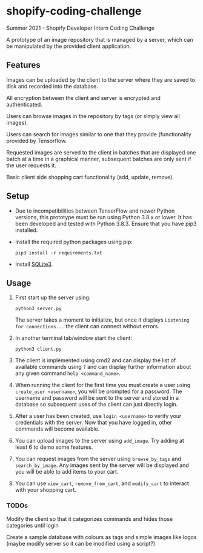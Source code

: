 # shopify-coding-challenge
Summer 2021 - Shopify Developer Intern Coding Challenge

A prototype of an image repository that is managed by a server, which can be manipulated by the provided client application.

## Features

Images can be uploaded by the client to the server where they are saved to disk and recorded into 
the database. 

All encryption between the client and server is encrypted and authenticated. 

Users can browse images in the repository by tags (or simply view all images). 

Users can search for images similar to one that they provide (functionality provided by Tensorflow. 

Requested images are served to the client in batches that are displayed one batch at a time in a 
graphical manner, subsequent batches are only sent if the user requests it. 

Basic client side shopping cart functionality (add, update, remove). 

## Setup

* Due to incompatibilities between TensorFlow and newer Python versions, this prototype must be run using Python 3.8.x or lower. It has been developed and tested with Python 3.8.3. Ensure that you have pip3 installed.

* Install the required python packages using pip:

	```pip3 install -r requirements.txt```

* Install [SQLite3](https://www.sqlite.org/download.html).

## Usage

1. First start up the server using:

	```python3 server.py```

	The server takes a moment to initialize, but once it displays ```Listening for connections...``` the client can connect without errors. 

2. In another terminal tab/window start the client: 

	```python3 client.py```

3. The client is implemented using cmd2 and can display the list of available commands using ```?``` and can display further information about any given command ```help <command_name>```.

4. When running the client for the first time you must create a user using ```create_user <username>```, you will be prompted for a password. The username and password will be sent to the server and stored in a database so subsequent uses of the client can just directly login.

5. After a user has been created, use ```login <username>``` to verify your credentials with the server. Now that you have logged in, other commands will become available.

6. You can upload images to the server using ```add_image```. Try adding at least 6 to demo some features. 

7. You can request images from the server using ```browse_by_tags``` and ```search_by_image```. Any images sent by the server will be displayed and you will be able to add items to your cart. 

8. You can use ```view_cart```, ```remove_from_cart```, and ```modify_cart``` to interact with your shopping cart. 

### TODOs

Modify the client so that it categorizes commands and hides those categories until login

Create a sample database with colours as tags and simple images like logos (maybe modify server so it can be modified using a script?)
